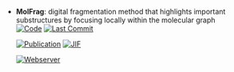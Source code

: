 



- **MolFrag**: digital fragmentation method that highlights important substructures by focusing locally within the molecular graph  
    [![Code](https://img.shields.io/github/stars/yang1rq/MolFrag?style=for-the-badge&logo=github)](https://github.com/yang1rq/MolFrag) 
    [![Last Commit](https://img.shields.io/github/last-commit/yang1rq/MolFrag?style=for-the-badge&logo=github)](https://github.com/yang1rq/MolFrag) 

    [![Publication](https://img.shields.io/badge/Publication-Citations:0-blue?style=for-the-badge&logo=bookstack)](https://doi.org/10.1038/s42004-024-01346-5) 
    [![JIF](https://img.shields.io/badge/Impact_Factor-5.90-purple?style=for-the-badge&logo=academia)](https://doi.org/10.1038/s42004-024-01346-5)

    [![Webserver](https://img.shields.io/badge/Webserver-online-brightgreen?style=for-the-badge&logo=cachet&logoColor=65FF8F)](https://dpai.ccnu.edu.cn/MolFrag/) 

